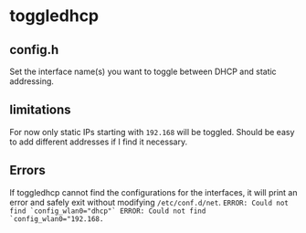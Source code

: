 # toggledhcp
## config.h
Set the interface name(s) you want to toggle between DHCP and static addressing.
## limitations
For now only static IPs starting with ```192.168``` will be toggled.
Should be easy to add different addresses if I find it necessary.
## Errors
If toggledhcp cannot find the configurations for the interfaces, 
it will print an error and safely exit without modifying ```/etc/conf.d/net```.
```ERROR: Could not find `config_wlan0="dhcp"`
ERROR: Could not find `config_wlan0="192.168.```



